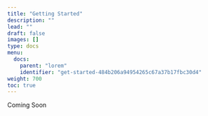 ```yaml
---
title: "Getting Started"
description: ""
lead: ""
draft: false
images: []
type: docs
menu:
  docs:
    parent: "lorem"
    identifier: "get-started-484b206a94954265c67a37b17fbc30d4"
weight: 700
toc: true
---
```


Coming Soon
